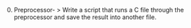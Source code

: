 0. Preprocessor- > Write a script that runs a C file through the preprocessor and save the result into another file.
